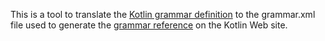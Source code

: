 This is a tool to translate the [Kotlin grammar definition](https://github.com/JetBrains/kotlin/tree/master/grammar) to the grammar.xml file used to generate the [grammar reference](http://kotlinlang.org/docs/reference/grammar.html) on the Kotlin Web site.
